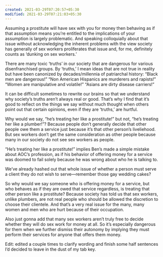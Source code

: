 ```yaml
---
created: 2021-03-29T07:20:57+05:30
modified: 2021-03-29T07:21:03+05:30
---
```


Assuming a prostitute will have sex with you for money then behaving as if that assumption means you’re entitled to the implications of your assumption is largely problematic. And speaking colloquially about that issue without acknowledging the inherent problems with the view society has generally of sex workers proliferates that issue and, for me, definitely counts as ‘dunking on sex workers.’

There are many toxic ‘truths’ in our society that are dangerous for various disenfranchised groups. By ‘truths,’ I mean ideas that are not true in reality but have been canonized by decades/millennia of patriarchal history: “Black men are dangerous!” “Non American Hispanics are murderers and rapists!” “Women are manipulative and volatile!” “Asians are dirty disease carriers!” 

It can be difficult sometimes to rewrite our brains so that we understand why society’s truths aren’t always real or good. That’s why I find that it’s good to reflect on the things we say without much thought when others point out that certain opinions, even if they are ‘truths,’ are hurtful. 

Why would we say, “he’s treating her like a prostitute!” but not, “he’s treating her like a plumber!”? Because people don’t generally decide that other people owe them a service just because it’s that other person’s liveliehood. But sex workers don’t get the same consideration as other people because many in our society do not see sex workers as people. 

“He’s treating her like a prostitute!” implies Ben’s made a simple mistake about AOC’s profession, as if his behavior of offering money for a service was doomed to fail solely because he was wrong about who he is talking to. 

We’ve already hashed out that whole issue of whether a person must serve a client they do not wish to serve—remember those gay wedding cakes?

So why would we say someone who is offering money for a service, but who behaves as if they are owed that service regardless, is treating that other person like a prostitute? Because society has told us that sex workers, unlike plumbers, are not real people who should be allowed the discretion to choose their clientele. And that’s a very real issue for the many, many women and men who are hurt because of their occupation. 

Also just gonna add that many sex workers aren’t truly free to decide whether they will do sex work for money at all. So it’s especially dangerous for them when we further dismiss their autonomy by implying they must perform their services for anyone that offers them money.

Edit: edited a couple times to clarify wording and finish some half sentences I’d decided to leave in the dust of my tab key.